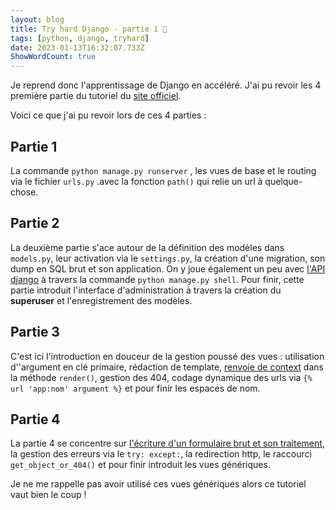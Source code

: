 ```yaml
---
layout: blog
title: Try hard Django - partie 1 🐍
tags: [python, django, tryhard]
date: 2023-01-13T16:32:07.733Z
ShowWordCount: true
---
```

Je reprend donc l'apprentissage de Django en accéléré. J'ai pu revoir les 4 première partie du tutoriel du [site officiel](https://docs.djangoproject.com/fr/4.1/intro/tutorial04/).

Voici ce que j'ai pu revoir lors de ces 4 parties :

## Partie 1

La commande `python manage.py runserver` , les vues de base et le routing via le fichier `urls.py` .avec la fonction `path()` qui relie un url à quelque-chose.

## Partie 2

La deuxième partie s'ace autour de la définition des modèles dans `models.py`, leur activation via le `settings.py`, la création d'une migration, son dump en SQL brut et son application. On y joue également un peu avec [l'API django](https://docs.djangoproject.com/fr/4.1/intro/tutorial02/#playing-with-the-api) à travers la commande `python manage.py shell`. Pour finir, cette partie introduit l'interface d'administration à travers la création du **superuser** et l'enregistrement des modèles.

## Partie 3
C'est ici l'introduction en douceur de la gestion poussé des vues : utilisation d''argument en clé primaire, rédaction de template, [renvoie de context](https://docs.djangoproject.com/fr/4.1/intro/tutorial03/#a-shortcut-render) dans la méthode `render()`, gestion des 404, codage dynamique des urls via `{% url 'app:nom' argument %}` et pour finir les espaces de nom.

## Partie 4
La partie 4 se concentre sur [l'écriture d'un formulaire brut et son traitement](https://docs.djangoproject.com/fr/4.1/intro/tutorial04/#write-a-minimal-form), la gestion des erreurs via le `try: except:`, la redirection http, le raccourci `get_object_or_404()` et pour finir introduit les vues génériques.

Je ne me rappelle pas avoir utilisé ces vues génériques alors ce tutoriel vaut bien le coup !